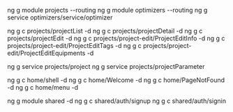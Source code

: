 ng g module projects --routing
ng g module optimizers --routing
ng g service optimizers/service/optimizer

ng g c projects/projectList -d
ng g c projects/projectDetail -d
ng g c projects/projectEdit -d
ng g c projects/project-edit/ProjectEditInfo -d
ng g c projects/project-edit/ProjectEditTags -d
ng g c projects/project-edit/ProjectEditEquipments -d

ng g service projects/project
ng g service projects/projectParameter


ng g c home/shell -d
ng g c home/Welcome -d
ng g c home/PageNotFound -d
ng g c home/menu -d

ng g module shared -d
ng g c shared/auth/signup
ng g c shared/auth/signin

